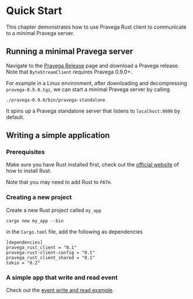 # Quick Start

This chapter demonstrates how to use Pravega Rust client to communicate to a minimal Pravega server.

## Running a minimal Pravega server
Navigate to the [Pravega Release](https://github.com/pravega/pravega/releases) page and download
a Pravega release. Note that `ByteStreamClient` requires Pravega 0.9.0+.

For example in a Linux environment, after downloading and decompressing `pravega-0.9.0.tgz`, we can start 
a minimal Pravega server by calling
```
./pravega-0.9.0/bin/pravega-standalone
```

It spins up a Pravega standalone server that listens to `localhost:9090` by default.

## Writing a simple application

### Prerequisites
Make sure you have Rust installed first, check out the [official website](https://www.rust-lang.org/tools/install) of how to
install Rust.

Note that you may need to add Rust to `PATH`.

### Creating a new project

Create a new Rust project called `my_app`
```
cargo new my_app --bin
```

in the `Cargo.toml` file, add the following as dependencies
```
[dependencies]
pravega_rust_client = "0.1"
pravega-rust-client-config = "0.1"
pravega_rust_client_shared = "0.1"
tokio = "0.2"
```

### A simple app that write and read event
Check out the [event write and read example](../../examples/event_write_and_read.rs).